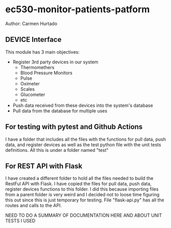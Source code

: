 # ec530-monitor-patients-patform

Author: Carmen Hurtado 

## DEVICE Interface
This module has 3 main objectives:
- Register 3rd party devices in our system
    - Thermomethers
    - Blood Pressure Monitors
    - Pulse
    - Oximeter
    - Scales
    - Glucometer
    - etc
- Push data received from these devices into the system's database
- Pull data from the database for multiple uses

## For testing with pytest and Github Actions
I have a folder that includes all the files with the functions for pull data, push data, and register devices as well as the test python file with the unit tests definitions. All this is under a folder named "test"

## For REST API with Flask
I have created a different folder to hold all the files needed to build the RestFul API with Flask. I have copied the files for pull data, push data, register devices functions to this folder. I did this because importing files from a parent folder is very weird and I decided not to loose time figuring this out since this is just temporary for testing. 
File "flask-api.py" has all the routes and calls to the API. 

NEED TO DO A SUMMARY OF DOCUMENTATION HERE AND ABOUT UNIT TESTS I USED 



